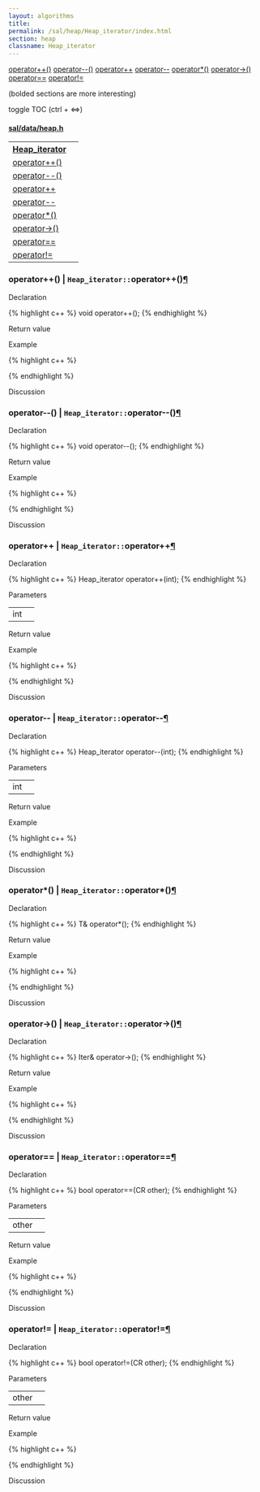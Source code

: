 ```yaml
---
layout: algorithms
title: 
permalink: /sal/heap/Heap_iterator/index.html
section: heap
classname: Heap_iterator
---
```


<div class="toc">
	<a class="toc-link toch3" href="#operator++()">operator++()</a>
	<a class="toc-link toch3" href="#operator--()">operator--()</a>
	<a class="toc-link toch3" href="#operator++">operator++</a>
	<a class="toc-link toch3" href="#operator--">operator--</a>
	<a class="toc-link toch3" href="#operator*()">operator*()</a>
	<a class="toc-link toch3" href="#operator->()">operator->()</a>
	<a class="toc-link toch3" href="#operator==">operator==</a>
	<a class="toc-link toch3" href="#operator!=">operator!=</a>
<p class="toc-caption">(bolded sections are more interesting)</p>
<p class="toc-toggle">toggle TOC (ctrl + &#8660;)</p>
</div><div class="block">
<h4><a href="https://github.com/LemonPi/data/blob/master/heap.h">sal/data/heap.h</a>
</h4><table class="pretty">
<tr><th><a class="doc-list-name" href="#Heap_iterator">Heap_iterator</a></th><th></th></tr>
<tr><td><a class="doc-list-name" href="#operator++()">operator++()</a></td><td></td></tr>
<tr><td><a class="doc-list-name" href="#operator--()">operator--()</a></td><td></td></tr>
<tr><td><a class="doc-list-name" href="#operator++">operator++</a></td><td></td></tr>
<tr><td><a class="doc-list-name" href="#operator--">operator--</a></td><td></td></tr>
<tr><td><a class="doc-list-name" href="#operator*()">operator*()</a></td><td></td></tr>
<tr><td><a class="doc-list-name" href="#operator->()">operator->()</a></td><td></td></tr>
<tr><td><a class="doc-list-name" href="#operator==">operator==</a></td><td></td></tr>
<tr><td><a class="doc-list-name" href="#operator!=">operator!=</a></td><td></td></tr>
</table></div>



<h3 class="anchor doc-header">operator++() | <code class="qualifier">Heap_iterator::</code>operator++()<a class="anchor-link" href="#operator++()" name="operator++()" title="permalink to section">&para;</a></h3>
<div class="block">

<p class="doc-section">Declaration</p>
{% highlight c++ %}
void operator++();
{% endhighlight %}
<p class="doc-section">Return value</p>

<p class="doc-section">Example</p>
{% highlight c++ %}

{% endhighlight %}

<p class="doc-section">Discussion</p>
<div>
<p>
	
</p>
</div></div>





<h3 class="anchor doc-header">operator--() | <code class="qualifier">Heap_iterator::</code>operator--()<a class="anchor-link" href="#operator--()" name="operator--()" title="permalink to section">&para;</a></h3>
<div class="block">

<p class="doc-section">Declaration</p>
{% highlight c++ %}
void operator--();
{% endhighlight %}
<p class="doc-section">Return value</p>

<p class="doc-section">Example</p>
{% highlight c++ %}

{% endhighlight %}

<p class="doc-section">Discussion</p>
<div>
<p>
	
</p>
</div></div>





<h3 class="anchor doc-header">operator++ | <code class="qualifier">Heap_iterator::</code>operator++<a class="anchor-link" href="#operator++" name="operator++" title="permalink to section">&para;</a></h3>
<div class="block">

<p class="doc-section">Declaration</p>
{% highlight c++ %}
Heap_iterator operator++(int);
{% endhighlight %}


<p class="doc-section">Parameters</p>
<table class="pretty">
<tr><td>int</td><td></td></tr>
</table>
<p class="doc-section">Return value</p>

<p class="doc-section">Example</p>
{% highlight c++ %}

{% endhighlight %}

<p class="doc-section">Discussion</p>
<div>
<p>
	
</p>
</div></div>





<h3 class="anchor doc-header">operator-- | <code class="qualifier">Heap_iterator::</code>operator--<a class="anchor-link" href="#operator--" name="operator--" title="permalink to section">&para;</a></h3>
<div class="block">

<p class="doc-section">Declaration</p>
{% highlight c++ %}
Heap_iterator operator--(int);
{% endhighlight %}


<p class="doc-section">Parameters</p>
<table class="pretty">
<tr><td>int</td><td></td></tr>
</table>
<p class="doc-section">Return value</p>

<p class="doc-section">Example</p>
{% highlight c++ %}

{% endhighlight %}

<p class="doc-section">Discussion</p>
<div>
<p>
	
</p>
</div></div>





<h3 class="anchor doc-header">operator*() | <code class="qualifier">Heap_iterator::</code>operator*()<a class="anchor-link" href="#operator*()" name="operator*()" title="permalink to section">&para;</a></h3>
<div class="block">

<p class="doc-section">Declaration</p>
{% highlight c++ %}
T& operator*();
{% endhighlight %}
<p class="doc-section">Return value</p>

<p class="doc-section">Example</p>
{% highlight c++ %}

{% endhighlight %}

<p class="doc-section">Discussion</p>
<div>
<p>
	
</p>
</div></div>





<h3 class="anchor doc-header">operator->() | <code class="qualifier">Heap_iterator::</code>operator->()<a class="anchor-link" href="#operator->()" name="operator->()" title="permalink to section">&para;</a></h3>
<div class="block">

<p class="doc-section">Declaration</p>
{% highlight c++ %}
Iter& operator->();
{% endhighlight %}
<p class="doc-section">Return value</p>

<p class="doc-section">Example</p>
{% highlight c++ %}

{% endhighlight %}

<p class="doc-section">Discussion</p>
<div>
<p>
	
</p>
</div></div>





<h3 class="anchor doc-header">operator== | <code class="qualifier">Heap_iterator::</code>operator==<a class="anchor-link" href="#operator==" name="operator==" title="permalink to section">&para;</a></h3>
<div class="block">

<p class="doc-section">Declaration</p>
{% highlight c++ %}
bool operator==(CR other);
{% endhighlight %}


<p class="doc-section">Parameters</p>
<table class="pretty">
<tr><td>other</td><td></td></tr>
</table>
<p class="doc-section">Return value</p>

<p class="doc-section">Example</p>
{% highlight c++ %}

{% endhighlight %}

<p class="doc-section">Discussion</p>
<div>
<p>
	
</p>
</div></div>





<h3 class="anchor doc-header">operator!= | <code class="qualifier">Heap_iterator::</code>operator!=<a class="anchor-link" href="#operator!=" name="operator!=" title="permalink to section">&para;</a></h3>
<div class="block">

<p class="doc-section">Declaration</p>
{% highlight c++ %}
bool operator!=(CR other);
{% endhighlight %}


<p class="doc-section">Parameters</p>
<table class="pretty">
<tr><td>other</td><td></td></tr>
</table>
<p class="doc-section">Return value</p>

<p class="doc-section">Example</p>
{% highlight c++ %}

{% endhighlight %}

<p class="doc-section">Discussion</p>
<div>
<p>
	
</p>
</div></div>






